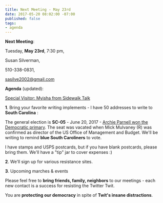 ```yaml
---
title: Next Meeting - May 23rd
date: 2017-05-20 08:02:00 -07:00
published: false
tags:
- agenda
---
```


**Next Meeting**:

Tuesday, **May 23rd**, 7:30 pm,

Susan Silverman,

510-338-0831,

sasilve2002@gmail.com

**Agenda** (updated):  

[Special Visitor: Myisha from Sidewalk Talk ](http://www.sidewalktalksf.com/) 

**1**. Bring your favorite writing implements - I have 50 addresses to write to **South Carolina** :  

The general election is **SC-05** - June 20, 2017 - [Archie Parnell won the Democratic primary](https://ballotpedia.org/Archie_Parnell).  The seat was vacated when Mick Mulvaney (R) was confirmed as director of the US Office of Management and Budget.  We'll be writing to remind **blue South Caroliners** to vote.

I have stamps and USPS postcards, but if you have blank postcards, please bring them.  We'll have a "tip" jar to cover expenses :)

**2**. We'll sign up for various resistance sites.

**3**. Upcoming marches & events

Please feel free to **bring friends, family, neighbors** to our meetings - each new contact is a success for resisting the Twitter Twit.  

You are **protecting our democracy** in spite of **Twit's insane distractions**.



